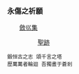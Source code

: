 ### 永傷之祈願


&emsp;&emsp;[斂巛集](https://github.com/Lost-Monument/NeuralLine/tree/master/%E6%96%82%E5%B7%9B%E9%9B%86)


&emsp;&emsp;&emsp;&emsp;&emsp;[聖跡](https://github.com/Lost-Monument/NeuralLine/blob/master/MIRACLE.md)

    鍛恒古之志 頌千言之塔
    歷萬萬者輪迴 吾獨晝于蒼剎
